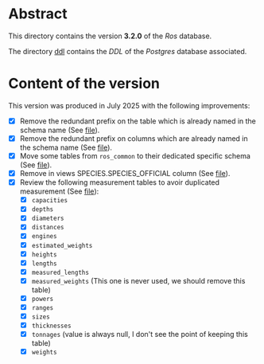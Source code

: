 # Abstract

This directory contains the version **3.2.0** of the _Ros_ database.

The directory [ddl](ddl) contains the _DDL_ of the _Postgres_ database associated.


# Content of the version

This version was produced in July 2025 with the following improvements:

* [x] Remove the redundant prefix on the table which is already named in the schema name (See [file](./tables_to_rename.csv)).
* [x] Remove the redundant prefix on columns which are already named in the schema name (See [file](./columns_to_rename.csv)).
* [x] Move some tables from ```ros_common``` to their dedicated specific schema (See [file](./tables_to_move.csv)).
* [x] Remove in views SPECIES.SPECIES_OFFICIAL column (See [file](./remove_species_official.csv)).
* [x] Review the following measurement tables to avoir duplicated measurement (See [file](./measurements_tables.csv)): 
  * [x] ```capacities```
  * [x] ```depths```
  * [x] ```diameters```
  * [x] ```distances```
  * [x] ```engines```
  * [x] ```estimated_weights```
  * [x] ```heights```
  * [x] ```lengths```
  * [x] ```measured_lengths```
  * [x] ```measured_weights``` (This one is never used, we should remove this table)
  * [x] ```powers```
  * [x] ```ranges```
  * [x] ```sizes```
  * [x] ```thicknesses```
  * [x] ```tonnages``` (value is always null, I don't see the point of keeping this table)
  * [x] ```weights```
